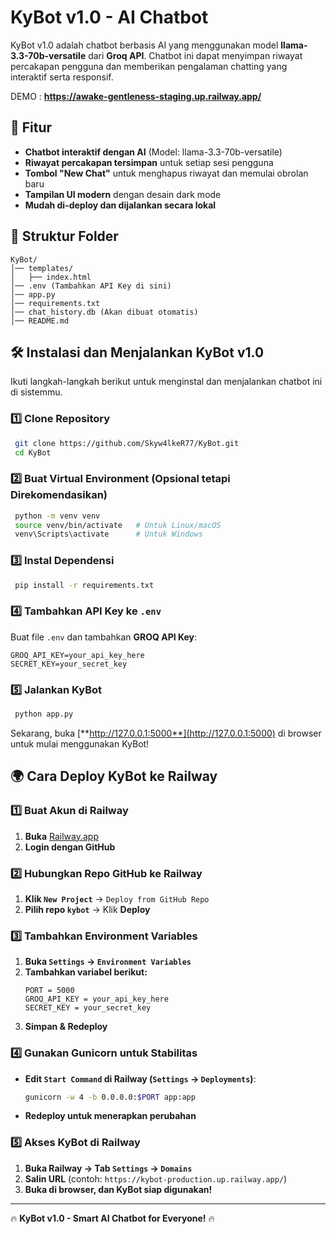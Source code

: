 # KyBot v1.0 - AI Chatbot



KyBot v1.0 adalah chatbot berbasis AI yang menggunakan model **llama-3.3-70b-versatile** dari **Groq API**. Chatbot ini dapat menyimpan riwayat percakapan pengguna dan memberikan pengalaman chatting yang interaktif serta responsif.

DEMO : **https://awake-gentleness-staging.up.railway.app/**

## 🚀 Fitur

- **Chatbot interaktif dengan AI** (Model: llama-3.3-70b-versatile)
- **Riwayat percakapan tersimpan** untuk setiap sesi pengguna
- **Tombol "New Chat"** untuk menghapus riwayat dan memulai obrolan baru
- **Tampilan UI modern** dengan desain dark mode
- **Mudah di-deploy dan dijalankan secara lokal**

## 📂 Struktur Folder

```
KyBot/
│── templates/
│   ├── index.html
│── .env (Tambahkan API Key di sini)
│── app.py
│── requirements.txt
│── chat_history.db (Akan dibuat otomatis)
│── README.md
```

## 🛠️ Instalasi dan Menjalankan KyBot v1.0

Ikuti langkah-langkah berikut untuk menginstal dan menjalankan chatbot ini di sistemmu.

### 1️⃣ Clone Repository

```sh
 git clone https://github.com/Skyw4lkeR77/KyBot.git
 cd KyBot
```

### 2️⃣ Buat Virtual Environment (Opsional tetapi Direkomendasikan)

```sh
 python -m venv venv
 source venv/bin/activate   # Untuk Linux/macOS
 venv\Scripts\activate      # Untuk Windows
```

### 3️⃣ Instal Dependensi

```sh
 pip install -r requirements.txt
```

### 4️⃣ Tambahkan API Key ke `.env`

Buat file `.env` dan tambahkan **GROQ API Key**:

```
GROQ_API_KEY=your_api_key_here
SECRET_KEY=your_secret_key
```

### 5️⃣ Jalankan KyBot

```sh
 python app.py
```

Sekarang, buka [**http://127.0.0.1:5000**](http://127.0.0.1:5000) di browser untuk mulai menggunakan KyBot!

## 🌍 **Cara Deploy KyBot ke Railway**

### **1️⃣ Buat Akun di Railway**
1. **Buka** [Railway.app](https://railway.app/)  
2. **Login dengan GitHub**  

### **2️⃣ Hubungkan Repo GitHub ke Railway**
1. **Klik `New Project`** → `Deploy from GitHub Repo`
2. **Pilih repo `kybot`** → Klik **Deploy**

### **3️⃣ Tambahkan Environment Variables**
1. **Buka `Settings` → `Environment Variables`**
2. **Tambahkan variabel berikut:**
   ```
   PORT = 5000
   GROQ_API_KEY = your_api_key_here
   SECRET_KEY = your_secret_key
   ```
3. **Simpan & Redeploy**

### **4️⃣ Gunakan Gunicorn untuk Stabilitas**
- **Edit `Start Command` di Railway (`Settings` → `Deployments`)**:
  ```sh
  gunicorn -w 4 -b 0.0.0.0:$PORT app:app
  ```
- **Redeploy untuk menerapkan perubahan**

### **5️⃣ Akses KyBot di Railway**
1. **Buka Railway → Tab `Settings` → `Domains`**
2. **Salin URL** (contoh: `https://kybot-production.up.railway.app/`)
3. **Buka di browser, dan KyBot siap digunakan!** 

---

🔥 **KyBot v1.0 - Smart AI Chatbot for Everyone!** 🔥

